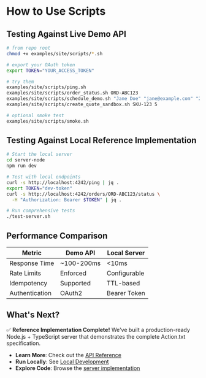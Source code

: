 # How to Use Scripts

## Testing Against Live Demo API

```bash
# from repo root
chmod +x examples/site/scripts/*.sh

# export your OAuth token
export TOKEN="YOUR_ACCESS_TOKEN"

# try them
examples/site/scripts/ping.sh
examples/site/scripts/order_status.sh ORD-ABC123
examples/site/scripts/schedule_demo.sh "Jane Doe" "jane@example.com" "2025-08-16T09:00Z/2025-08-18T17:00Z"
examples/site/scripts/create_quote_sandbox.sh SKU-123 5

# optional smoke test
examples/site/scripts/smoke.sh
```

## Testing Against Local Reference Implementation

```bash
# Start the local server
cd server-node
npm run dev

# Test with local endpoints
curl -s http://localhost:4242/ping | jq .
export TOKEN="dev-token"
curl -s http://localhost:4242/orders/ORD-ABC123/status \
  -H "Authorization: Bearer $TOKEN" | jq .

# Run comprehensive tests
./test-server.sh
```

## Performance Comparison

| Metric | Demo API | Local Server |
|--------|----------|--------------|
| Response Time | ~100-200ms | <10ms |
| Rate Limits | Enforced | Configurable |
| Idempotency | Supported | TTL-based |
| Authentication | OAuth2 | Bearer Token |

## What's Next?

✅ **Reference Implementation Complete!** We've built a production-ready Node.js + TypeScript server that demonstrates the complete Action.txt specification.

- **Learn More**: Check out the [API Reference](../../spec/docs/api.md)
- **Run Locally**: See [Local Development](../../README.md#for-contributors--local-dev)
- **Explore Code**: Browse the [server implementation](../../server-node/)
